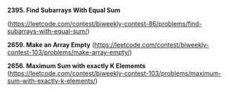 __2395. Find Subarrays With Equal Sum__

(https://leetcode.com/contest/biweekly-contest-86/problems/find-subarrays-with-equal-sum/)

__2659. Make an Array Empty__
(https://leetcode.com/contest/biweekly-contest-103/problems/make-array-empty/)

__2656. Maximum Sum with exactly K Elememts__
(https://leetcode.com/contest/biweekly-contest-103/problems/maximum-sum-with-exactly-k-elements/)
